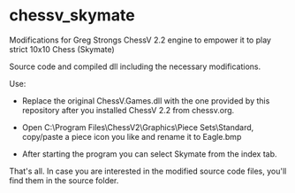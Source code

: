 # chessv_skymate
Modifications for Greg Strongs ChessV 2.2 engine to empower it to play strict 10x10 Chess (Skymate)

Source code and compiled dll including the necessary modifications.

Use:

- Replace the original ChessV.Games.dll with the one provided by this repository after you installed ChessV 2.2 from chessv.org.

- Open C:\Program Files\ChessV2\Graphics\Piece Sets\Standard, copy/paste a piece icon you like and rename it to Eagle.bmp

- After starting the program you can select Skymate from the index tab.

That's all. In case you are interested in the modified source code files, you'll find them in the source folder.
